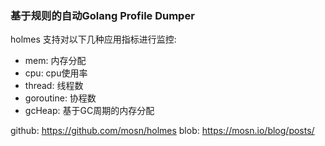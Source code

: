 ### 基于规则的自动Golang Profile Dumper

holmes 支持对以下几种应用指标进行监控:
* mem: 内存分配     
* cpu: cpu使用率      
* thread: 线程数    
* goroutine: 协程数
* gcHeap: 基于GC周期的内存分配

github: https://github.com/mosn/holmes
blob: https://mosn.io/blog/posts/